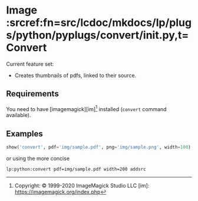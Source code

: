# Image :srcref:fn=src/lcdoc/mkdocs/lp/plugs/python/pyplugs/convert/__init__.py,t=Convert

Current feature set:

- Creates thumbnails of pdfs, linked to their source.

## Requirements

You need to have [imagemagick][im][^1] installed (`convert` command available).

[^1]: Copyright: © 1999-2020 ImageMagick Studio LLC
[im]: https://imagemagick.org/index.php


## Examples

```python lp:python addsrc
show('convert', pdf='img/sample.pdf', png='img/sample.png', width=100)

```

or using the more concise


`lp:python:convert pdf=img/sample.pdf width=200 addsrc`


